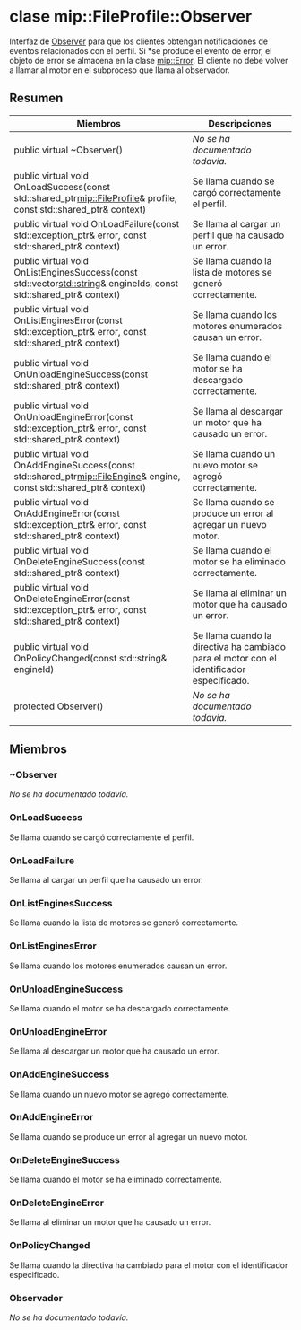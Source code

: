 # <a name="class-mipfileprofileobserver"></a>clase mip::FileProfile::Observer 
Interfaz de [Observer](class_mip_fileprofile_observer.md) para que los clientes obtengan notificaciones de eventos relacionados con el perfil.
Si *se produce el evento de error, el objeto de error se almacena en la clase [mip::Error](class_mip_error.md). El cliente no debe volver a llamar al motor en el subproceso que llama al observador.
  
## <a name="summary"></a>Resumen
 Miembros                        | Descripciones                                
--------------------------------|---------------------------------------------
 public virtual ~Observer()  | _No se ha documentado todavía._
public virtual void OnLoadSuccess(const std::shared_ptr<mip::FileProfile>& profile, const std::shared_ptr<void>& context)  |  Se llama cuando se cargó correctamente el perfil.
public virtual void OnLoadFailure(const std::exception_ptr& error, const std::shared_ptr<void>& context)  |  Se llama al cargar un perfil que ha causado un error.
public virtual void OnListEnginesSuccess(const std::vector<std::string>& engineIds, const std::shared_ptr<void>& context)  |  Se llama cuando la lista de motores se generó correctamente.
public virtual void OnListEnginesError(const std::exception_ptr& error, const std::shared_ptr<void>& context)  |  Se llama cuando los motores enumerados causan un error.
public virtual void OnUnloadEngineSuccess(const std::shared_ptr<void>& context)  |  Se llama cuando el motor se ha descargado correctamente.
public virtual void OnUnloadEngineError(const std::exception_ptr& error, const std::shared_ptr<void>& context)  |  Se llama al descargar un motor que ha causado un error.
public virtual void OnAddEngineSuccess(const std::shared_ptr<mip::FileEngine>& engine, const std::shared_ptr<void>& context)  |  Se llama cuando un nuevo motor se agregó correctamente.
public virtual void OnAddEngineError(const std::exception_ptr& error, const std::shared_ptr<void>& context)  |  Se llama cuando se produce un error al agregar un nuevo motor.
public virtual void OnDeleteEngineSuccess(const std::shared_ptr<void>& context)  |  Se llama cuando el motor se ha eliminado correctamente.
public virtual void OnDeleteEngineError(const std::exception_ptr& error, const std::shared_ptr<void>& context)  |  Se llama al eliminar un motor que ha causado un error.
 public virtual void OnPolicyChanged(const std::string& engineId)  |  Se llama cuando la directiva ha cambiado para el motor con el identificador especificado.
 protected Observer()  | _No se ha documentado todavía._
  
## <a name="members"></a>Miembros
  
### <a name="observer"></a>~Observer
_No se ha documentado todavía._

  
### <a name="onloadsuccess"></a>OnLoadSuccess
Se llama cuando se cargó correctamente el perfil.
  
### <a name="onloadfailure"></a>OnLoadFailure
Se llama al cargar un perfil que ha causado un error.
  
### <a name="onlistenginessuccess"></a>OnListEnginesSuccess
Se llama cuando la lista de motores se generó correctamente.
  
### <a name="onlistengineserror"></a>OnListEnginesError
Se llama cuando los motores enumerados causan un error.
  
### <a name="onunloadenginesuccess"></a>OnUnloadEngineSuccess
Se llama cuando el motor se ha descargado correctamente.
  
### <a name="onunloadengineerror"></a>OnUnloadEngineError
Se llama al descargar un motor que ha causado un error.
  
### <a name="onaddenginesuccess"></a>OnAddEngineSuccess
Se llama cuando un nuevo motor se agregó correctamente.
  
### <a name="onaddengineerror"></a>OnAddEngineError
Se llama cuando se produce un error al agregar un nuevo motor.
  
### <a name="ondeleteenginesuccess"></a>OnDeleteEngineSuccess
Se llama cuando el motor se ha eliminado correctamente.
  
### <a name="ondeleteengineerror"></a>OnDeleteEngineError
Se llama al eliminar un motor que ha causado un error.
  
### <a name="onpolicychanged"></a>OnPolicyChanged
Se llama cuando la directiva ha cambiado para el motor con el identificador especificado.
  
### <a name="observer"></a>Observador
_No se ha documentado todavía._
